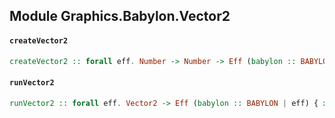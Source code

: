 ## Module Graphics.Babylon.Vector2

#### `createVector2`

``` purescript
createVector2 :: forall eff. Number -> Number -> Eff (babylon :: BABYLON | eff) Vector2
```

#### `runVector2`

``` purescript
runVector2 :: forall eff. Vector2 -> Eff (babylon :: BABYLON | eff) { x :: Number, y :: Number }
```



